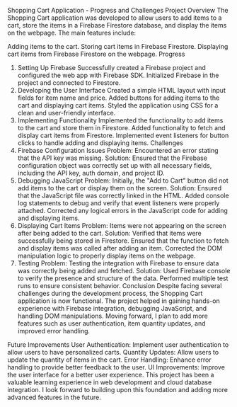 Shopping Cart Application - Progress and Challenges
Project Overview
The Shopping Cart application was developed to allow users to add items to a cart, store the items in a Firebase Firestore database, and display the items on the webpage. The main features include:

Adding items to the cart.
Storing cart items in Firebase Firestore.
Displaying cart items from Firebase Firestore on the webpage.
Progress
1. Setting Up Firebase
Successfully created a Firebase project and configured the web app with Firebase SDK.
Initialized Firebase in the project and connected to Firestore.
2. Developing the User Interface
Created a simple HTML layout with input fields for item name and price.
Added buttons for adding items to the cart and displaying cart items.
Styled the application using CSS for a clean and user-friendly interface.
3. Implementing Functionality
Implemented the functionality to add items to the cart and store them in Firestore.
Added functionality to fetch and display cart items from Firestore.
Implemented event listeners for button clicks to handle adding and displaying items.
Challenges
1. Firebase Configuration Issues
Problem: Encountered an error stating that the API key was missing.
Solution: Ensured that the Firebase configuration object was correctly set up with all necessary fields, including the API key, auth domain, and project ID.
2. Debugging JavaScript
Problem: Initially, the "Add to Cart" button did not add items to the cart or display them on the screen.
Solution:
Ensured that the JavaScript file was correctly linked in the HTML.
Added console log statements to debug and verify that event listeners were properly attached.
Corrected any logical errors in the JavaScript code for adding and displaying items.
3. Displaying Cart Items
Problem: Items were not appearing on the screen after being added to the cart.
Solution:
Verified that items were successfully being stored in Firestore.
Ensured that the function to fetch and display items was called after adding an item.
Corrected the DOM manipulation logic to properly display items on the webpage.
4. Testing
Problem: Testing the integration with Firebase to ensure data was correctly being added and fetched.
Solution:
Used Firebase console to verify the presence and structure of the data.
Performed multiple test runs to ensure consistent behavior.
Conclusion
Despite facing several challenges during the development process, the Shopping Cart application is now functional. The project helped in gaining hands-on experience with Firebase integration, debugging JavaScript, and handling DOM manipulations. Moving forward, I plan to add more features such as user authentication, item quantity updates, and improved error handling.

Future Improvements
User Authentication: Implement user authentication to allow users to have personalized carts.
Quantity Updates: Allow users to update the quantity of items in the cart.
Error Handling: Enhance error handling to provide better feedback to the user.
UI Improvements: Improve the user interface for a better user experience.
This project has been a valuable learning experience in web development and cloud database integration. I look forward to building upon this foundation and adding more advanced features in the future.
